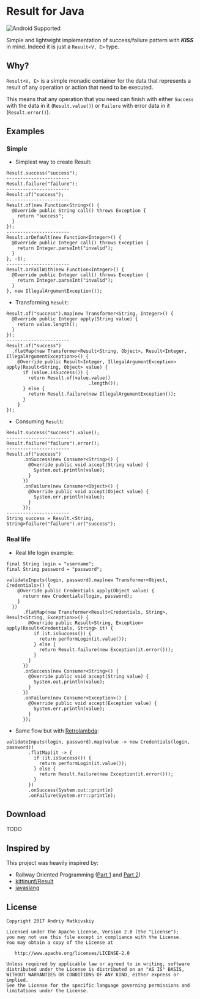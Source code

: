 # Result for Java

![Android Supported](https://img.shields.io/badge/android%20support-YES-green.svg)

Simple and lightwight implementation of success/failure pattern with **_KISS_** in mind. Indeed it is just a `Result<V, E>` type.

## Why?
`Result<V, E>` is a simple monadic container for the data that represents a result of any operation or action that need to be executed. 

This means that any operation that you need can finish with either `Success` with the data in it (`Result.value()`) or `Failure` with error data in it (`Result.error()`).

## Examples
### Simple

- Simplest way to create Result:
```
Result.success("success");
-----------------------
Result.failure("failure");
-----------------------
Result.of("success");
-----------------------
Result.of(new Function<String>() {
  @Override public String call() throws Exception {
    return "success";
  }
});
-----------------------
Result.orDefault(new Function<Integer>() {
  @Override public Integer call() throws Exception {
    return Integer.parseInt("invalid");
  }
}, -1);
-----------------------
Result.orFailWith(new Function<Integer>() {
  @Override public Integer call() throws Exception {
    return Integer.parseInt("invalid");
  }
}, new IllegalArgumentException());
```

- Transforming `Result`:
```
Result.of("success").map(new Transformer<String, Integer>() {
  @Override public Integer apply(String value) {
    return value.length();
  }
});
-----------------------
Result.of("success")
  .flatMap(new Transformer<Result<String, Object>, Result<Integer, IllegalArgumentException>>() {
    @Override public Result<Integer, IllegalArgumentException> apply(Result<String, Object> value) {
      if (value.isSuccess()) {
        return Result.of(value.value()
                              .length());
      } else {
        return Result.failure(new IllegalArgumentException());
      }
    }
});
```

- Consuming `Result`:
```
Result.success("success").value();
-----------------------
Result.failure("failure").error();
-----------------------
Result.of("success")
      .onSuccess(new Consumer<String>() {
        @Override public void accept(String value) {
          System.out.println(value);
        }
      })
      .onFailure(new Consumer<Object>() {
        @Override public void accept(Object value) {
          System.err.println(value);
        }
      });
-----------------------
String success = Result.<String, String>failure("failure").or("success");
```

### Real life
 - Real life login example:
```
final String login = "username";
final String password = "password";

validateInputs(login, password).map(new Transformer<Object, Credentials>() {
    @Override public Credentials apply(Object value) {
      return new Credentials(login, password);
    }
  })
      .flatMap(new Transformer<Result<Credentials, String>, Result<String, Exception>>() {
        @Override public Result<String, Exception> apply(Result<Credentials, String> it) {
          if (it.isSuccess()) {
            return performLogin(it.value());
          } else {
            return Result.failure(new Exception(it.error()));
          }
        }
      })
      .onSuccess(new Consumer<String>() {
        @Override public void accept(String value) {
          System.out.println(value);
        }
      })
      .onFailure(new Consumer<Exception>() {
        @Override public void accept(Exception value) {
          System.err.println(value);
        }
      });
```
- Same flow but with [Retrolambda](https://github.com/orfjackal/retrolambda):
```
validateInputs(login, password).map(value -> new Credentials(login, password))
        .flatMap(it -> {
          if (it.isSuccess()) {
            return performLogin(it.value());
          } else {
            return Result.failure(new Exception(it.error()));
          }
        })
        .onSuccess(System.out::println)
        .onFailure(System.err::println);
```

## Download
TODO

## Inspired by
This project was heavily inspired by:

- Railway Oriented Programming ([Part 1](http://fsharpforfunandprofit.com/posts/recipe-part1/) and [Part 2](http://fsharpforfunandprofit.com/posts/recipe-part2/))
- [kittinunf/Result](https://github.com/kittinunf/Result)
- [javaslang](http://www.javaslang.io/)

## License
```
Copyright 2017 Andriy Matkivskiy

Licensed under the Apache License, Version 2.0 (the "License");
you may not use this file except in compliance with the License.
You may obtain a copy of the License at

   http://www.apache.org/licenses/LICENSE-2.0

Unless required by applicable law or agreed to in writing, software
distributed under the License is distributed on an "AS IS" BASIS,
WITHOUT WARRANTIES OR CONDITIONS OF ANY KIND, either express or implied.
See the License for the specific language governing permissions and
limitations under the License.
```
